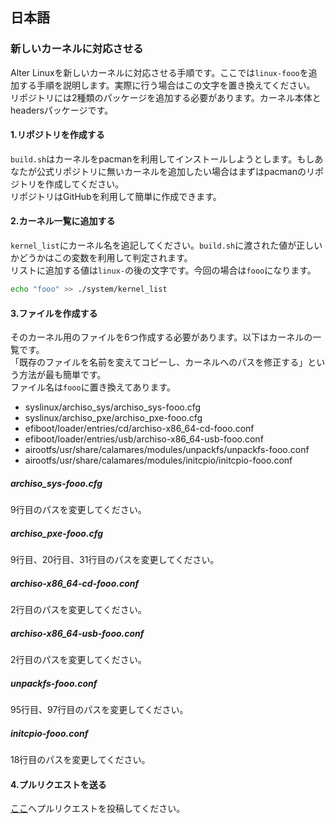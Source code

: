 ## 日本語

### 新しいカーネルに対応させる

Alter Linuxを新しいカーネルに対応させる手順です。ここでは`linux-fooo`を追加する手順を説明します。実際に行う場合はこの文字を置き換えてください。  
リポジトリには2種類のパッケージを追加する必要があります。カーネル本体とheadersパッケージです。  


#### 1.リポジトリを作成する

`build.sh`はカーネルをpacmanを利用してインストールしようとします。もしあなたが公式リポジトリに無いカーネルを追加したい場合はまずはpacmanのリポジトリを作成してください。  
リポジトリはGitHubを利用して簡単に作成できます。  

#### 2.カーネル一覧に追加する

`kernel_list`にカーネル名を追記してください。`build.sh`に渡された値が正しいかどうかはこの変数を利用して判定されます。  
リストに追加する値は`linux-`の後の文字です。今回の場合は`fooo`になります。

```bash
echo "fooo" >> ./system/kernel_list
```

#### 3.ファイルを作成する
そのカーネル用のファイルを6つ作成する必要があります。以下はカーネルの一覧です。  
「既存のファイルを名前を変えてコピーし、カーネルへのパスを修正する」という方法が最も簡単です。  
ファイル名は`fooo`に置き換えてあります。  
- syslinux/archiso_sys/archiso_sys-fooo.cfg
- syslinux/archiso_pxe/archiso_pxe-fooo.cfg
- efiboot/loader/entries/cd/archiso-x86_64-cd-fooo.conf
- efiboot/loader/entries/usb/archiso-x86_64-usb-fooo.conf
- airootfs/usr/share/calamares/modules/unpackfs/unpackfs-fooo.conf
- airootfs/usr/share/calamares/modules/initcpio/initcpio-fooo.conf

##### archiso_sys-fooo.cfg

9行目のパスを変更してください。

##### archiso_pxe-fooo.cfg

9行目、20行目、31行目のパスを変更してください。

##### archiso-x86_64-cd-fooo.conf

2行目のパスを変更してください。

##### archiso-x86_64-usb-fooo.conf

2行目のパスを変更してください。

##### unpackfs-fooo.conf
95行目、97行目のパスを変更してください。

##### initcpio-fooo.conf
18行目のパスを変更してください。

#### 4.プルリクエストを送る
[ここ](https://github.com/SereneTeam/alterlinux/pulls)へプルリクエストを投稿してください。  

